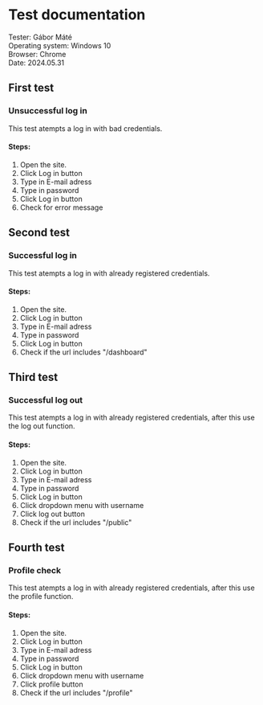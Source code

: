 # Test documentation

Tester:	Gábor Máté <br>
Operating system: 	Windows 10 <br>
Browser: 	Chrome <br>
Date: 	2024.05.31 	

## First test
### Unsuccessful log in
This test atempts a log in with bad credentials. 
#### Steps:
1. Open the site.
2. Click Log in button
3. Type in E-mail adress
4. Type in password
5. Click Log in button
6. Check for error message

## Second test
### Successful log in
This test atempts a log in with already registered credentials.
#### Steps:
1. Open the site.
2. Click Log in button
3. Type in E-mail adress
4. Type in password
5. Click Log in button
6. Check if the url includes "/dashboard"

## Third test
### Successful log out
This test atempts a log in with already registered credentials, after this use the log out function.
#### Steps:
1. Open the site.
2. Click Log in button
3. Type in E-mail adress
4. Type in password
5. Click Log in button
6. Click dropdown menu with username 
7. Click log out button
8. Check if the url includes "/public"

## Fourth test
### Profile check
This test atempts a log in with already registered credentials, after this use the profile function.
#### Steps:
1. Open the site.
2. Click Log in button
3. Type in E-mail adress
4. Type in password
5. Click Log in button
6. Click dropdown menu with username 
7. Click profile button
8. Check if the url includes "/profile"

